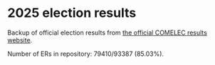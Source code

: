 # 2025 election results

Backup of official election results from [the official COMELEC results website](https://2025electionresults.comelec.gov.ph).













































Number of ERs in repository: 79410/93387 (85.03%).
